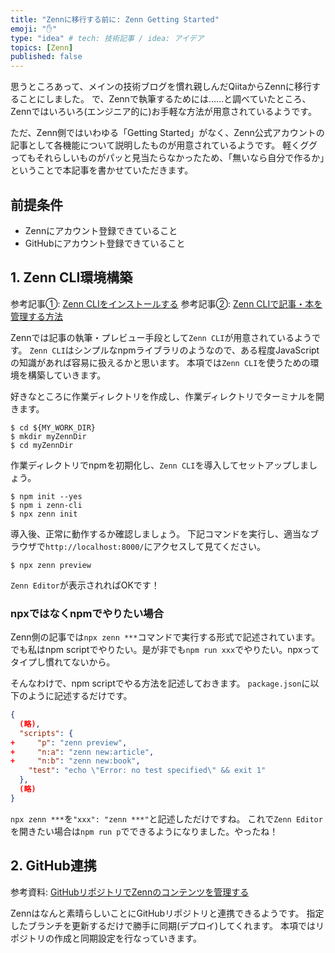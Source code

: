 ```yaml
---
title: "Zennに移行する前に: Zenn Getting Started"
emoji: "✋"
type: "idea" # tech: 技術記事 / idea: アイデア
topics: [Zenn]
published: false
---
```


思うところあって、メインの技術ブログを慣れ親しんだQiitaからZennに移行することにしました。
で、Zennで執筆するためには……と調べていたところ、Zennではいろいろ(エンジニア的に)お手軽な方法が用意されているようです。

ただ、Zenn側ではいわゆる「Getting Started」がなく、Zenn公式アカウントの記事として各機能について説明したものが用意されているようです。
軽くググってもそれらしいものがパッと見当たらなかったため、「無いなら自分で作るか」ということで本記事を書かせていただきます。

## 前提条件

- Zennにアカウント登録できていること
- GitHubにアカウント登録できていること

## 1. Zenn CLI環境構築

参考記事①: [Zenn CLIをインストールする](https://zenn.dev/zenn/articles/install-zenn-cli)
参考記事②: [Zenn CLIで記事・本を管理する方法](https://zenn.dev/zenn/articles/zenn-cli-guide)

Zennでは記事の執筆・プレビュー手段として`Zenn CLI`が用意されているようです。
`Zenn CLI`はシンプルなnpmライブラリのようなので、ある程度JavaScriptの知識があれば容易に扱えるかと思います。
本項では`Zenn CLI`を使うための環境を構築していきます。

好きなところに作業ディレクトリを作成し、作業ディレクトリでターミナルを開きます。

```terminal:ターミナルで全部やる場合
$ cd ${MY_WORK_DIR}
$ mkdir myZennDir
$ cd myZennDir
```

作業ディレクトリでnpmを初期化し、`Zenn CLI`を導入してセットアップしましょう。

```console
$ npm init --yes
$ npm i zenn-cli
$ npx zenn init
```

導入後、正常に動作するか確認しましょう。
下記コマンドを実行し、適当なブラウザで`http://localhost:8000/`にアクセスして見てください。

```terminal
$ npx zenn preview
```

`Zenn Editor`が表示されればOKです！

### npxではなくnpmでやりたい場合

Zenn側の記事では`npx zenn ***`コマンドで実行する形式で記述されています。
でも私はnpm scriptでやりたい。是が非でも`npm run xxx`でやりたい。npxってタイプし慣れてないから。

そんなわけで、npm scriptでやる方法を記述しておきます。
`package.json`に以下のように記述するだけです。

```json:package.json
{
  (略),
  "scripts": {
+     "p": "zenn preview",
+     "n:a": "zenn new:article",
+     "n:b": "zenn new:book",
    "test": "echo \"Error: no test specified\" && exit 1"
  },
  (略)
}
```

`npx zenn ***`を`"xxx": "zenn ***"`と記述しただけですね。
これで`Zenn Editor`を開きたい場合は`npm run p`でできるようになりました。やったね！

## 2. GitHub連携

参考資料: [GitHubリポジトリでZennのコンテンツを管理する](https://zenn.dev/zenn/articles/connect-to-github)

Zennはなんと素晴らしいことにGitHubリポジトリと連携できるようです。
指定したブランチを更新するだけで勝手に同期(デプロイ)してくれます。
本項ではリポジトリの作成と同期設定を行なっていきます。




